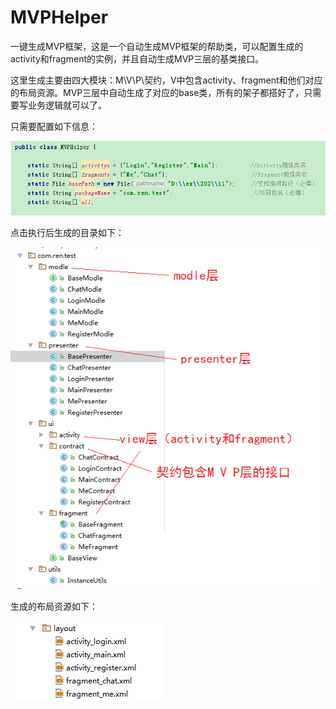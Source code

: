 # MVPHelper
一键生成MVP框架，这是一个自动生成MVP框架的帮助类，可以配置生成的activity和fragment的实例，并且自动生成MVP三层的基类接口。

这里生成主要由四大模块：M\V\P\契约，V中包含activity、fragment和他们对应的布局资源。MVP三层中自动生成了对应的base类，所有的架子都搭好了，只需要写业务逻辑就可以了。

只需要配置如下信息：

![只需要配置如下信息：](image/111111111111.png)

点击执行后生成的目录如下：

![点击执行后生成的目录如下：](image/目录.png)

生成的布局资源如下：

![生成的布局资源如下：](image/layout.png)

